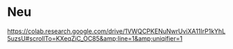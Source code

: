 # Neu
https://colab.research.google.com/drive/1VWQCPKENuNwrUviXA11IrP1kYhL5uzsU#scrollTo=KXeqZiC_OC85&amp;line=1&amp;uniqifier=1

